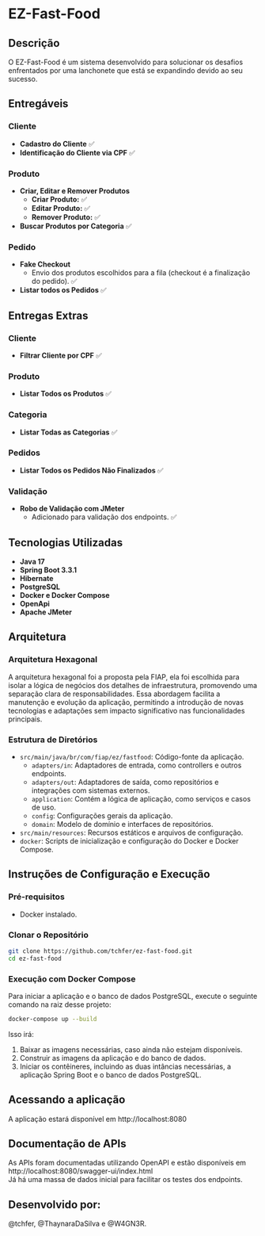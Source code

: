 # EZ-Fast-Food

## Descrição

O EZ-Fast-Food é um sistema desenvolvido para solucionar os desafios enfrentados por uma lanchonete que está se expandindo devido ao seu sucesso.

## Entregáveis

### Cliente
- **Cadastro do Cliente** :white_check_mark:
- **Identificação do Cliente via CPF** :white_check_mark:
  
### Produto
- **Criar, Editar e Remover Produtos**
  - **Criar Produto:** :white_check_mark:
  - **Editar Produto:** :white_check_mark:
  - **Remover Produto:** :white_check_mark:
- **Buscar Produtos por Categoria** :white_check_mark:

### Pedido
- **Fake Checkout**
  - Envio dos produtos escolhidos para a fila (checkout é a finalização do pedido). :white_check_mark:
- **Listar todos os Pedidos** :white_check_mark:

## Entregas Extras

### Cliente
- **Filtrar Cliente por CPF** :white_check_mark:

### Produto
- **Listar Todos os Produtos** :white_check_mark:

### Categoria
- **Listar Todas as Categorias** :white_check_mark:

### Pedidos
- **Listar Todos os Pedidos Não Finalizados** :white_check_mark:

### Validação
- **Robo de Validação com JMeter**
  - Adicionado para validação dos endpoints. :white_check_mark:

## Tecnologias Utilizadas

- **Java 17**
- **Spring Boot 3.3.1**
- **Hibernate**
- **PostgreSQL**
- **Docker e Docker Compose**
- **OpenApi**
- **Apache JMeter**

## Arquitetura

### Arquitetura Hexagonal

A arquitetura hexagonal foi a proposta pela FIAP, ela foi escolhida para isolar a lógica de negócios dos detalhes de infraestrutura, promovendo uma separação clara de responsabilidades. Essa abordagem facilita a manutenção e evolução da aplicação, permitindo a introdução de novas tecnologias e adaptações sem impacto significativo nas funcionalidades principais.

### Estrutura de Diretórios

- `src/main/java/br/com/fiap/ez/fastfood`: Código-fonte da aplicação.
  - `adapters/in`: Adaptadores de entrada, como controllers e outros endpoints.
  - `adapters/out`: Adaptadores de saída, como repositórios e integrações com sistemas externos.
  - `application`: Contém a lógica de aplicação, como serviços e casos de uso.
  - `config`: Configurações gerais da aplicação.
  - `domain`: Modelo de domínio e interfaces de repositórios.
- `src/main/resources`: Recursos estáticos e arquivos de configuração.
- `docker`: Scripts de inicialização e configuração do Docker e Docker Compose.

## Instruções de Configuração e Execução

### Pré-requisitos

- Docker instalado.

### Clonar o Repositório

```sh
git clone https://github.com/tchfer/ez-fast-food.git
cd ez-fast-food
```

### Execução com Docker Compose
Para iniciar a aplicação e o banco de dados PostgreSQL, execute o seguinte comando na raiz desse projeto:

```sh
docker-compose up --build
```

Isso irá:

1. Baixar as imagens necessárias, caso ainda não estejam disponíveis.
2. Construir as imagens da aplicação e do banco de dados.
3. Iniciar os contêineres, incluindo as duas intâncias necessárias, a aplicação Spring Boot e o banco de dados PostgreSQL.

## Acessando a aplicação
A aplicação estará disponível em http://localhost:8080

## Documentação de APIs
As APIs foram documentadas utilizando OpenAPI e estão disponíveis em http://localhost:8080/swagger-ui/index.html<br>
Já há uma massa de dados inicial para facilitar os testes dos endpoints.

## Desenvolvido por:
@tchfer, @ThaynaraDaSilva e @W4GN3R.
